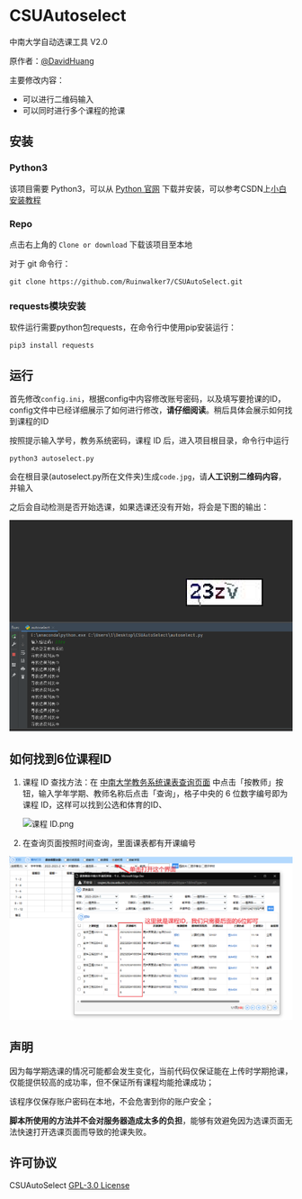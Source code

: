 # CSUAutoselect

中南大学自动选课工具 V2.0

原作者：[@DavidHuang](https://github.com/CrazyDaveHDY)

主要修改内容：

- 可以进行二维码输入
- 可以同时进行多个课程的抢课

## 安装
### Python3
该项目需要 Python3，可以从 [Python 官网](https://www.python.org/) 下载并安装，可以参考CSDN上[小白安装教程](https://blog.csdn.net/qq_45502336/article/details/109531599)

### Repo
点击右上角的 `Clone or download` 下载该项目至本地

对于 git 命令行：
```console
git clone https://github.com/Ruinwalker7/CSUAutoSelect.git
```

### requests模块安装

软件运行需要python包requests，在命令行中使用pip安装运行：

```console
pip3 install requests
```

## 运行

首先修改`config.ini`，根据config中内容修改账号密码，以及填写要抢课的ID，config文件中已经详细展示了如何进行修改，**请仔细阅读**。稍后具体会展示如何找到课程的ID


按照提示输入学号，教务系统密码，课程 ID 后，进入项目根目录，命令行中运行
```console
python3 autoselect.py
```

会在根目录(autoselect.py所在文件夹)生成`code.jpg`，请**人工识别二维码内容**，并输入

之后会自动检测是否开始选课，如果选课还没有开始，将会是下图的输出：

<img src="./assets/image-20230711014740394.png" alt="image-20230711014740394" style="zoom: 67%;" />

## 如何找到6位课程ID


1. 课程 ID 查找方法：在 [中南大学教务系统课表查询页面](http://csujwc.its.csu.edu.cn/jiaowu/pkgl/llsykb/llsykb_find_jg0101.jsp?xnxq01id=2022-2023-2&init=1&isview=0) 中点击「按教师」按钮，输入学年学期、教师名称后点击「查询」，格子中央的 6 位数字编号即为课程 ID，这样可以找到公选和体育的ID、

   ![课程 ID.png](https://i.loli.net/2021/01/13/G7mN9BUzpaHRtkw.png)

2. 在查询页面按照时间查询，里面课表都有开课编号

<img src="./assets/image-20230711015054530.png" alt="image-20230711015054530" style="zoom:80%;" />


## 声明

因为每学期选课的情况可能都会发生变化，当前代码仅保证能在上传时学期抢课，仅能提供较高的成功率，但不保证所有课程均能抢课成功；

该程序仅保存账户密码在本地，不会危害到你的账户安全；

**脚本所使用的方法并不会对服务器造成太多的负担**，能够有效避免因为选课页面无法快速打开选课页面而导致的抢课失败。

## 许可协议

CSUAutoSelect [GPL-3.0 License](https://github.com/CrazyDaveHDY/CSUAutoSelect/blob/master/LICENSE)

